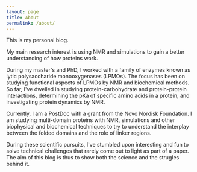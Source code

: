 ```yaml
---
layout: page
title: About
permalink: /about/
---
```

This is my personal blog.

My main research interest is using NMR and simulations to gain a better understanding of how proteins work. 

During my master's and PhD, I worked with a family of enzymes known as lytic polysaccharide monooxygenases (LPMOs). The focus has been on studying functional aspects of LPMOs by NMR and biochemical methods. So far, I've dwelled in studying protein-carbohydrate and protein-protein interactions, determining the pKa of specific amino acids in a protein, and investigating protein dynamics by NMR.

Currently, I am a PostDoc with a grant from the Novo Nordisk Foundation. I am studying multi-domain proteins with NMR, simulations and other biophysical and biochemical techniques to try to understand the interplay between the folded domains and the role of linker regions. 

During these scientific pursuits, I've  stumbled upon interesting and fun to solve technical challenges that rarely come out to light as part of a paper. The aim of this blog is thus to show both the science and the strugles behind it.
